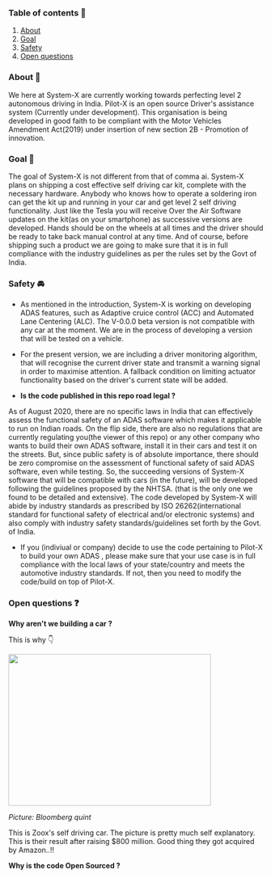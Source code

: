 ### Table of contents :page_facing_up:
1. [About](#About-car)
2. [Goal](#Goal-rocket)
3. [Safety](#Safety-oncoming_automobile)
4. [Open questions](#Open-questions-question)


### About :car:

We here at System-X are currently working towards perfecting level 2 autonomous driving in India.
Pilot-X is an open source Driver's assistance system (Currently under development). This organisation is being developed in good faith to be compliant with the Motor Vehicles Amendment Act(2019) under insertion of new section 2B - Promotion of innovation.

### Goal :rocket:

The goal of System-X is not different from that of comma ai. System-X plans on shipping a cost effective self driving car kit, complete with the necessary hardware. Anybody who knows how to operate a soldering iron can get the kit up and running in your car and get level 2 self driving functionality. Just like the Tesla you will receive Over the Air Software updates on the kit(as on your smartphone) as successive versions are developed. Hands should be on the wheels at all times and the driver should be ready to take back manual control at any time. And of course, before shipping such a product we are going to make sure that it is in full compliance with the industry guidelines as per the rules set by the Govt of India. 

### Safety :oncoming_automobile:

- As mentioned in the introduction, System-X is working on developing ADAS features, such as Adaptive cruice control (ACC) and Automated Lane Centering (ALC). The V-0.0.0 beta version is not compatible with any car at the moment. We are in the process of developing a version that will be tested on a vehicle.
- For the present version, we are including a driver monitoring algorithm, that will recognise the current driver state and transmit a warning signal in order to maximise attention. A fallback condition on limiting actuator functionality based on the driver's current state will be added.

- **Is the code published in this repo road legal ?**

As of August 2020, there are no specific laws in India that can effectively assess the functional safety of an ADAS software which makes it applicable to run on Indian roads. On the flip side, there are also no regulations that are currently regulating you(the viewer of this repo) or any other company who wants to build their own ADAS software, install it in their cars and test it on the streets. But, since public safety is of absolute importance, there should be zero compromise on the assessment of functional safety of said ADAS software, even while testing. So, the succeeding versions of System-X software that will be compatible with cars (in the future), will be developed following the guidelines proposed by the NHTSA. (that is the only one we found to be detailed and extensive). The code developed by System-X will abide by industry standards as prescribed by ISO 26262(international standard for functional safety of electrical and/or electronic systems) and also comply with industry safety standards/guidelines set forth by the Govt. of India.

 - If you (indiviual or company) decide to use the code pertaining to Pilot-X to build your own ADAS , please make sure that your use case is in full compliance with the local laws of your state/country and meets the automotive industry standards. If not, then you need to modify the code/build on top of Pilot-X.


### Open questions :question:
**Why aren't we building a car ?**

This is why :point_down:

<!-- Alignment options!!!!! -->
<img align="centre" width="400" height="300" src="https://assets.bwbx.io/images/users/iqjWHBFdfxIU/iebhE23A8U.Q/v3/-1x-1.jpg">

*Picture: Bloomberg quint*

This is Zoox's self driving car. The picture is pretty much self explanatory. This is their result after raising $800 million. Good thing they got acquired by Amazon..!!

**Why is the code Open Sourced ?**
